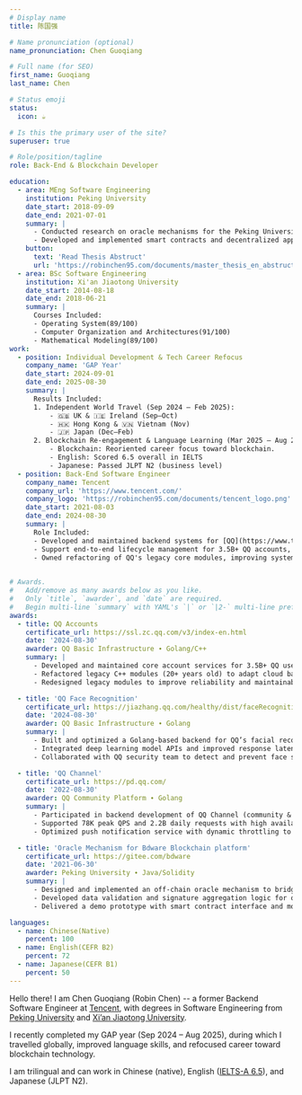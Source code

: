 ```yaml
---
# Display name
title: 陈国强

# Name pronunciation (optional)
name_pronunciation: Chen Guoqiang

# Full name (for SEO)
first_name: Guoqiang
last_name: Chen

# Status emoji
status:
  icon: ☕️

# Is this the primary user of the site?
superuser: true

# Role/position/tagline
role: Back-End & Blockchain Developer

education:
  - area: MEng Software Engineering 
    institution: Peking University
    date_start: 2018-09-09
    date_end: 2021-07-01
    summary: |
      - Conducted research on oracle mechanisms for the Peking University [Bdware Blockchain platform](https://gitee.com/bdware).
      - Developed and implemented smart contracts and decentralized applications on the platform.
    button:
      text: 'Read Thesis Abstruct'
      url: 'https://robinchen95.com/documents/master_thesis_en_abstruct.pdf'
  - area: BSc Software Engineering
    institution: Xi'an Jiaotong University
    date_start: 2014-08-18
    date_end: 2018-06-21
    summary: |
      Courses Included:
      - Operating System(89/100)
      - Computer Organization and Architectures(91/100)
      - Mathematical Modeling(89/100)
work:
  - position: Individual Development & Tech Career Refocus
    company_name: 'GAP Year'
    date_start: 2024-09-01
    date_end: 2025-08-30
    summary: |
      Results Included:
      1. Independent World Travel (Sep 2024 – Feb 2025):
          - 🇬🇧 UK & 🇮🇪 Ireland (Sep–Oct)
          - 🇭🇰 Hong Kong & 🇻🇳 Vietnam (Nov)
          - 🇯🇵 Japan (Dec–Feb)
      2. Blockchain Re-engagement & Language Learning (Mar 2025 – Aug 2025):
          - Blockchain: Reoriented career focus toward blockchain.
          - English: Scored 6.5 overall in IELTS
          - Japanese: Passed JLPT N2 (business level)
  - position: Back-End Software Engineer
    company_name: Tencent
    company_url: 'https://www.tencent.com/'
    company_logo: 'https://robinchen95.com/documents/tencent_logo.png'
    date_start: 2021-08-03
    date_end: 2024-08-30
    summary: |
      Role Included:
      - Developed and maintained backend systems for [QQ](https://www.tencent.net.cn/products/qq/), a high-concurrency instant messaging (IM) platform, with some services scaling to 78K+ QPS and over 2.2B daily access.
      - Support end-to-end lifecycle management for 3.5B+ QQ accounts, including registration, revocation, recycling, and cross-platform login integration.
      - Owned refactoring of QQ's legacy core modules, improving system reliability and availability.
  

# Awards.
#   Add/remove as many awards below as you like.
#   Only `title`, `awarder`, and `date` are required.
#   Begin multi-line `summary` with YAML's `|` or `|2-` multi-line prefix and indent 2 spaces below.
awards:
  - title: QQ Accounts
    certificate_url: https://ssl.zc.qq.com/v3/index-en.html
    date: '2024-08-30'
    awarder: QQ Basic Infrastructure ∙ Golang/C++
    summary: |
      - Developed and maintained core account services for 3.5B+ QQ users, including registration, revocation, and recycling.
      - Refactored legacy C++ modules (20+ years old) to adapt cloud based services.
      - Redesigned legacy modules to improve reliability and maintainability, which is still running today. 

  - title: 'QQ Face Recognition'
    certificate_url: https://jiazhang.qq.com/healthy/dist/faceRecognition/guide_pc.html
    date: '2024-08-30'
    awarder: QQ Basic Infrastructure ∙ Golang
    summary: |
      - Built and optimized a Golang-based backend for QQ’s facial recognition service, supporting user profile security and device login verification.
      - Integrated deep learning model APIs and improved response latency by 40% through concurrent image preprocessing and caching.
      - Collaborated with QQ security team to detect and prevent face spoofing attacks, improving system resilience against black and grey market abuse.

  - title: 'QQ Channel'
    certificate_url: https://pd.qq.com/
    date: '2022-08-30'
    awarder: QQ Community Platform ∙ Golang
    summary: |
      - Participated in backend development of QQ Channel (community & feeds platform), powering personalized content, identity display, and access permissions for 50M+ users.
      - Supported 78K peak QPS and 2.2B daily requests with high availability, implementing fine-grained caching and horizontally scalable architecture.
      - Optimized push notification service with dynamic throttling to reduce system load during peak hours.

  - title: 'Oracle Mechanism for Bdware Blockchain platform'
    certificate_url: https://gitee.com/bdware
    date: '2021-06-30'
    awarder: Peking University ∙ Java/Solidity
    summary: |
      - Designed and implemented an off-chain oracle mechanism to bridge real-world data into Bdware’s blockchain platform.
      - Developed data validation and signature aggregation logic for oracle nodes, ensuring data consistency on-chain.
      - Delivered a demo prototype with smart contract interface and mock price feed integration.

languages:
  - name: Chinese(Native)
    percent: 100
  - name: English(CEFR B2)
    percent: 72
  - name: Japanese(CEFR B1)
    percent: 50
---
```


Hello there! I am Chen Guoqiang (Robin Chen) -- a former Backend Software Engineer at [Tencent](https://tencent.com), with degrees in Software Engineering from [Peking University](https://robinchen95.com/documents/master.jpeg) and [Xi’an Jiaotong University](https://robinchen95.com/documents/Bachelor.jpeg).

I recently completed my GAP year (Sep 2024 – Aug 2025), during which I travelled globally, improved language skills, and refocused career toward blockchain technology.

I am trilingual and can work in Chinese (native), English ([IELTS-A 6.5](https://robinchen95.com/documents/ielts.jpeg)), and Japanese (JLPT N2).
